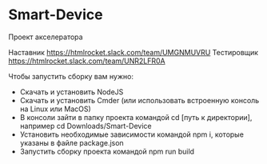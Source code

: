 # Smart-Device
Проект акселератора

Наставник https://htmlrocket.slack.com/team/UMGNMUVRU
Тестировщик https://htmlrocket.slack.com/team/UNR2LFR0A

Чтобы запустить сборку вам нужно:
- Скачать и установить NodeJS
- Скачать и установить Cmder (или использовать встроенную консоль на Linux или MacOS)
- В консоли зайти в папку проекта командой cd [путь к директории], например cd Downloads/Smart-Device
- Установить необходимые зависимости командой npm i, которые указаны в файле package.json
- Запустить сборку проекта командой npm run build
